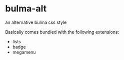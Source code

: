 # bulma-alt
an alternative bulma css style

Basically comes bundled with the following extensions:
* lists
* badge
* megamenu